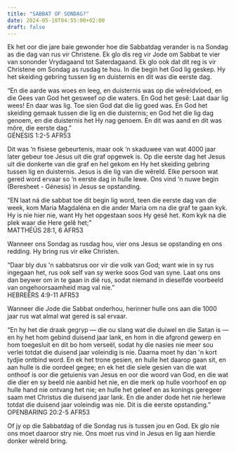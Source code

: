 ```yaml
---
title: "SABBAT OF SONDAG?"
date: 2024-05-18T04:55:00+02:00
draft: false
---
```

<html>
 <head></head>
 <body>
  <p>Ek het oor die jare baie gewonder hoe die Sabbatdag verander is na Sondag as die dag van rus vir Christene. Ek glo dis reg vir Jode om Sabbat te vier van sononder Vrydagaand tot Saterdagaand. Ek glo ook dat dit reg is vir Christene om Sondag as rusdag te hou. In die begin het God lig geskep. Hy het skeiding gebring tussen lig en duisternis en dit was die eerste dag.</p>
  <p>“En die aarde was woes en leeg, en duisternis was op die wêreldvloed, en die Gees van God het gesweef op die waters. En God het gesê: Laat daar lig wees! En daar was lig. Toe sien God dat die lig goed was. En God het skeiding gemaak tussen die lig en die duisternis; en God het die lig dag genoem, en die duisternis het Hy nag genoem. En dit was aand en dit was môre, die eerste dag.”<br>‭‭GÉNESIS‬ ‭1‬:‭2‬-‭5‬ ‭AFR53‬‬</p>
  <p>Dit was ‘n fisiese gebeurtenis, maar ook ‘n skaduwee van wat 4000 jaar later gebeur toe Jesus uit die graf opgewek is. Op die eerste dag het Jesus uit die donkerte van die graf en hel gekom en Hy het skeiding gebring tussen lig en duisternis. Jesus is die lig van die wêreld. Elke persoon wat gered word ervaar so ‘n eerste dag in hulle lewe. Ons vind ‘n nuwe begin (Beresheet - Génesis) in Jesus se opstanding.</p>
  <p>“EN laat ná die sabbat toe dit begin lig word, teen die eerste dag van die week, kom Maria Magdaléna en die ander Maria om na die graf te gaan kyk. Hy is nie hier nie, want Hy het opgestaan soos Hy gesê het. Kom kyk na die plek waar die Here gelê het;”<br>‭‭MATTHÉÜS‬ ‭28‬:‭1‬, ‭6‬ ‭AFR53‬‬</p>
  <p>Wanneer ons Sondag as rusdag hou, vier ons Jesus se opstanding en ons redding. Hy bring rus vir elke Christen.</p>
  <p>“Daar bly dus 'n sabbatsrus oor vir die volk van God; want wie in sy rus ingegaan het, rus ook self van sy werke soos God van syne. Laat ons ons dan beywer om in te gaan in dié rus, sodat niemand in dieselfde voorbeeld van ongehoorsaamheid mag val nie.”<br>‭‭HEBREËRS‬ ‭4‬:‭9‬-‭11‬ ‭AFR53‬‬</p>
  <p>Wanneer die Jode die Sabbat onderhou, herinner hulle ons aan die 1000 jaar rus wat almal wat gered is sal ervaar.</p>
  <p>“En hy het die draak gegryp — die ou slang wat die duiwel en die Satan is — en hy het hom gebind duisend jaar lank, en hom in die afgrond gewerp en hom toegesluit en dit bo hom verseël, sodat hy die nasies nie meer sou verlei totdat die duisend jaar voleindig is nie. Daarna moet hy dan 'n kort tydjie ontbind word. En ek het trone gesien, en hulle het daarop gaan sit, en aan hulle is die oordeel gegee; en ek het die siele gesien van die wat onthoof is oor die getuienis van Jesus en oor die woord van God, en die wat die dier en sy beeld nie aanbid het nie, en die merk op hulle voorhoof en op hulle hand nie ontvang het nie; en hulle het geleef en as konings geregeer saam met Christus die duisend jaar lank. En die ander dode het nie herlewe totdat die duisend jaar voleindig was nie. Dit is die eerste opstanding.”<br>‭‭OPENBARING‬ ‭20‬:‭2‬-‭5‬ ‭AFR53‬‬</p>
  <p>Of jy op die Sabbatdag of die Sondag rus is tussen jou en God. Ek glo nie ons moet daaroor stry nie. Ons moet rus vind in Jesus en lig aan hierdie donker wêreld bring.</p>
  <p>&nbsp;</p>
 </body>
</html>